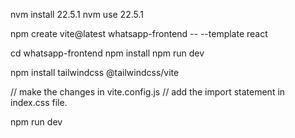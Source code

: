 nvm install 22.5.1
nvm use 22.5.1

npm create vite@latest whatsapp-frontend -- --template react

cd whatsapp-frontend
npm install
npm run dev

npm install tailwindcss @tailwindcss/vite

// make the changes in vite.config.js
// add the import statement in index.css file.

npm run dev